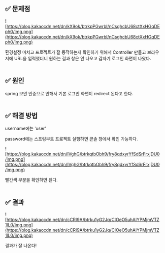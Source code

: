 ## ✅ 문제점

![https://blog.kakaocdn.net/dn/kX9ok/btrkpPGwrbl/nCsghcbU68ctXxHGqDEph0/img.png](https://blog.kakaocdn.net/dn/kX9ok/btrkpPGwrbl/nCsghcbU68ctXxHGqDEph0/img.png)

환경설정 마치고 프로젝트가 잘 동작하는지 확인하기 위해서 Controller 만들고 브라우저에 URL을 입력했더니 원하는 결과 창은 안 나오고 갑자기 로그인 화면이 나왔다.
<br><br>
## ✅ 원인

spring 보안 인증으로 인해서 기본 로그인 화면이 redirect 된다고 한다.
<br><br>
## ✅ 해결 방법

username에는 'user'

password에는 스프링부트 프로젝트 실행하면 콘솔 창에서 확인 가능하다.

![https://blog.kakaocdn.net/dn/IVghG/btrkqtbObh9/fry8qdxyrYfSdSrFrxjDU0/img.png](https://blog.kakaocdn.net/dn/IVghG/btrkqtbObh9/fry8qdxyrYfSdSrFrxjDU0/img.png)

빨간색 부분을 확인하면 된다.
<br><br>
## ✅ 결과

![https://blog.kakaocdn.net/dn/cCRI9A/btrku1yG2Jq/CIOeO5uhAIYPMjmVTZ1lL0/img.png](https://blog.kakaocdn.net/dn/cCRI9A/btrku1yG2Jq/CIOeO5uhAIYPMjmVTZ1lL0/img.png)

결과가 잘 나온다!
